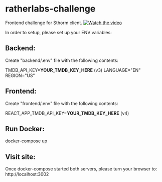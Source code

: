 # ratherlabs-challenge

Frontend challenge for Sthorm client.
[![Watch the video](https://img.youtube.com/vi/vt5fpE0bzSY/maxresdefault.jpg)](https://youtu.be/vt5fpE0bzSY)


In order to setup, please set up your ENV variables:

## Backend:

Create "backend/.env" file with the following contents:

TMDB_API_KEY=**YOUR_TMDB_KEY_HERE** (v3)
LANGUAGE="EN"
REGION="US"

## Frontend:

Create "frontend/.env" file with the following contents:

REACT_APP_TMDB_API_KEY=**YOUR_TMDB_KEY_HERE** (v4)

## Run Docker:

docker-compose up

## Visit site:

Once docker-compose started both servers, please turn your browser to:
http://localhost:3002
